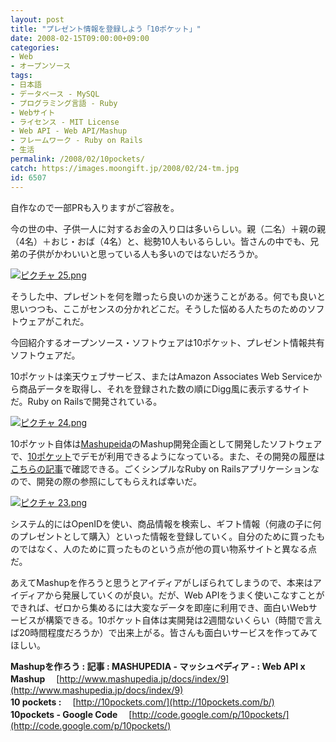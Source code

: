 ```yaml
---
layout: post
title: "プレゼント情報を登録しよう「10ポケット」"
date: 2008-02-15T09:00:00+09:00
categories:
- Web
- オープンソース
tags: 
- 日本語
- データベース - MySQL
- プログラミング言語 - Ruby
- Webサイト
- ライセンス - MIT License
- Web API - Web API/Mashup
- フレームワーク - Ruby on Rails
- 生活
permalink: /2008/02/10pockets/
catch: https://images.moongift.jp/2008/02/24-tm.jpg
id: 6507
---
```

自作なので一部PRも入りますがご容赦を。   
  
今の世の中、子供一人に対するお金の入り口は多いらしい。親（二名）＋親の親（4名）＋おじ・おば（4名）と、総勢10人もいるらしい。皆さんの中でも、兄弟の子供がかわいいと思っている人も多いのではないだろうか。   
  
[![ピクチャ 25.png](https://images.moongift.jp/2008/02/25-tm.jpg)](https://images.moongift.jp/2008/02/25.jpg)  
  
そうした中、プレゼントを何を贈ったら良いのか迷うことがある。何でも良いと思いつつも、ここがセンスの分かれどこだ。そうした悩める人たちのためのソフトウェアがこれだ。   
  
今回紹介するオープンソース・ソフトウェアは10ポケット、プレゼント情報共有ソフトウェアだ。   
  
<!--more-->  
  
10ポケットは楽天ウェブサービス、またはAmazon Associates Web Serviceから商品データを取得し、それを登録された数の順にDigg風に表示するサイトだ。Ruby on Railsで開発されている。   
  
[![ピクチャ 24.png](https://images.moongift.jp/2008/02/24-tm.jpg)](https://images.moongift.jp/2008/02/24.jpg)  
  
10ポケット自体は[Mashupeida](http://www.mashupedia.jp/)のMashup開発企画として開発したソフトウェアで、[10ポケット](http://10pockets.com/b/account)でデモが利用できるようになっている。また、その開発の履歴は[こちらの記事](http://www.mashupedia.jp/docs/index/9)で確認できる。ごくシンプルなRuby on Railsアプリケーションなので、開発の際の参照にしてもらえれば幸いだ。   
  
[![ピクチャ 23.png](https://images.moongift.jp/2008/02/23-tm.jpg)](https://images.moongift.jp/2008/02/23.jpg)  
  
システム的にはOpenIDを使い、商品情報を検索し、ギフト情報（何歳の子に何のプレゼントとして購入）といった情報を登録していく。自分のために買ったものではなく、人のために買ったものという点が他の買い物系サイトと異なる点だ。   
  
あえてMashupを作ろうと思うとアイディアがしぼられてしまうので、本来はアイディアから発展していくのが良い。だが、Web APIをうまく使いこなすことができれば、ゼロから集めるには大変なデータを即座に利用でき、面白いWebサービスが構築できる。10ポケット自体は実開発は2週間ないくらい（時間で言えば20時間程度だろうか）で出来上がる。皆さんも面白いサービスを作ってみてほしい。   
  
**Mashupを作ろう : 記事 : MASHUPEDIA - マッシュペディア - : Web API x Mashup** 　[http://www.mashupedia.jp/docs/index/9](http://www.mashupedia.jp/docs/index/9)  
**10 pockets :** 　[http://10pockets.com/](http://10pockets.com/b/)  
**10pockets - Google Code** 　[http://code.google.com/p/10pockets/](http://code.google.com/p/10pockets/)

